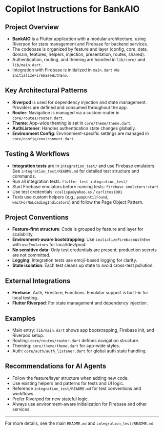 # Copilot Instructions for BankAIO

## Project Overview
- **BankAIO** is a Flutter application with a modular architecture, using Riverpod for state management and Firebase for backend services.
- The codebase is organized by feature and layer (config, core, data, domain, features, helpers, injection, presentation, routes, shared).
- Authentication, routing, and theming are handled in `lib/core/` and `lib/main.dart`.
- Integration with Firebase is initialized in `main.dart` via `initializeFirebaseWithEnv`.

## Key Architectural Patterns
- **Riverpod** is used for dependency injection and state management. Providers are defined and consumed throughout the app.
- **Router**: Navigation is managed via a custom router in `core/routes/router.dart`.
- **Theme**: App-wide theming is set in `core/theme/theme.dart`.
- **AuthListener**: Handles authentication state changes globally.
- **Environment Config**: Environment-specific settings are managed in `core/config/environment.dart`.

## Testing & Workflows
- **Integration tests** are in `integration_test/` and use Firebase emulators. See `integration_test/README.md` for detailed test structure and commands.
- Run all integration tests: `flutter test integration_test/`
- Start Firebase emulators before running tests: `firebase emulators:start`
- Use test credentials: `ccalispa@yahoo.es` / `carlitos1001`
- Tests use custom helpers (e.g., `pumpUntilFound`, `waitForNoLoadingIndicators`) and follow the Page Object Pattern.

## Project Conventions
- **Feature-first structure**: Code is grouped by feature and layer for scalability.
- **Environment-aware bootstrapping**: Use `initializeFirebaseWithEnv` with `useEmulators` for local/dev/prod.
- **No sensitive data**: Only test credentials are present; production secrets are not committed.
- **Logging**: Integration tests use emoji-based logging for clarity.
- **State isolation**: Each test cleans up state to avoid cross-test pollution.

## External Integrations
- **Firebase**: Auth, Firestore, Functions. Emulator support is built-in for local testing.
- **Flutter Riverpod**: For state management and dependency injection.

## Examples
- Main entry: `lib/main.dart` shows app bootstrapping, Firebase init, and Riverpod setup.
- Routing: `core/routes/router.dart` defines navigation structure.
- Theming: `core/theme/theme.dart` for app-wide styles.
- Auth: `core/auth/auth_listener.dart` for global auth state handling.

## Recommendations for AI Agents
- Follow the feature/layer structure when adding new code.
- Use existing helpers and patterns for tests and UI logic.
- Reference `integration_test/README.md` for test conventions and workflows.
- Prefer Riverpod for new stateful logic.
- Always use environment-aware initialization for Firebase and other services.

---
For more details, see the main `README.md` and `integration_test/README.md`.
